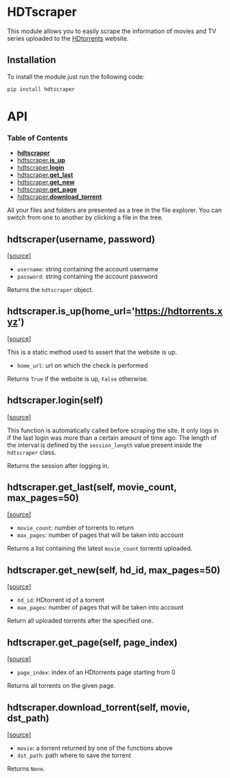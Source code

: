 # HDTscraper
This module allows you to easily scrape the information of movies and TV series uploaded to the [HDtorrents](http://hdtorrents.xyz/) website.

## Installation

To install the module just run the following code:
```
pip install hdtscraper
```
# API
### Table of Contents

- [**hdtscraper**](#hdtscraper)
- [hdtscraper.**is_up**](#hdtscraper.is_up)
- [hdtscraper.**login**](#hdtscraper.login)
- [hdtscraper.**get_last**](#hdtscraper.get_last)
- [hdtscraper.**get_new**](#hdtscraper.get_new)
- [hdtscraper.**get_page**](#hdtscraper.get_page)
- [hdtscraper.**download_torrent**](#hdtscraper.download_torrent)

All your files and folders are presented as a tree in the file explorer. You can switch from one to another by clicking a file in the tree.

<a name="hdtscraper"/>

## hdtscraper(username, password)
[\[source\]](https://github.com/vittoriopippi/hdtscraper/blob/main/hdtscraper/main.py#L56)

- `username`: string containing the account username
- `password`: string containing the account password

Returns the `hdtscraper` object.

<a name="hdtscraper.is_up"/>

## hdtscraper.is_up(home_url='https://hdtorrents.xyz')
[\[source\]](https://github.com/vittoriopippi/hdtscraper/blob/main/hdtscraper/main.py#L15)


This is a static method used to assert that the website is up.

- `home_url`: url on which the check is performed

Returns `True` if the website is up, `False` otherwise.

<a name="hdtscraper.login"/>

## hdtscraper.login(self)
[\[source\]](https://github.com/vittoriopippi/hdtscraper/blob/main/hdtscraper/main.py#L43)

This function is automatically called before scraping the site. It only logs in if the last login was more than a certain amount of time ago. The length of the interval is defined by the `session_length` value present inside the `hdtscraper` class.

Returns the session after logging in.

<a name="hdtscraper.get_last"/>

## hdtscraper.get_last(self, movie_count, max_pages=50)
[\[source\]](https://github.com/vittoriopippi/hdtscraper/blob/main/hdtscraper/main.py#L48)

- `movie_count`: number of torrents to return
- `max_pages`: number of pages that will be taken into account

Returns a list containing the latest `movie_count` torrents uploaded. 

<a name="hdtscraper.get_new"/>

## hdtscraper.get_new(self, hd_id, max_pages=50)
[\[source\]](https://github.com/vittoriopippi/hdtscraper/blob/main/hdtscraper/main.py#L56)


- `hd_id`: HDtorrent id of a torrent
- `max_pages`: number of pages that will be taken into account

Return all uploaded torrents after the specified one.

<a name="hdtscraper.get_page"/>

## hdtscraper.get_page(self, page_index)
[\[source\]](https://github.com/vittoriopippi/hdtscraper/blob/main/hdtscraper/main.py#L69)

- `page_index`: index of an HDtorrents page starting from 0

Returns all torrents on the given page.

<a name="hdtscraper.download_torrent"/>

## hdtscraper.download_torrent(self, movie, dst_path)
[\[source\]](https://github.com/vittoriopippi/hdtscraper/blob/main/hdtscraper/main.py#L94)

- `movie`: a torrent returned by one of the functions above
- `dst_path`: path where to save the torrent

Returns `None`.
